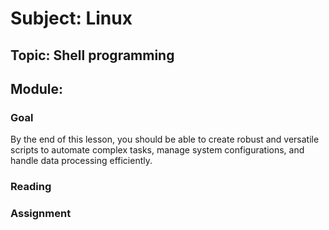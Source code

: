 # Subject: Linux
## Topic: Shell programming
## Module:


### Goal
By the end of this lesson, you should be able to create robust and versatile scripts to automate complex tasks, manage system configurations, and handle data processing efficiently.
### Reading 

### Assignment

